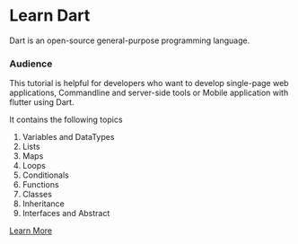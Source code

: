 # Learn Dart

Dart is an open-source general-purpose programming language.

### Audience

This tutorial is helpful for developers who want to develop single-page web applications, Commandline and server-side tools or Mobile application with flutter using Dart.

It contains the following topics

1. Variables and DataTypes
2. Lists
3. Maps
4. Loops
5. Conditionals
6. Functions
7. Classes
8. Inheritance
9. Interfaces and Abstract

<a href="https://www.dartlang.org/">Learn More</a>
